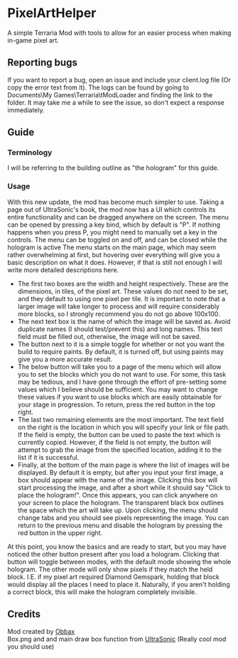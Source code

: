 # PixelArtHelper
A simple Terraria Mod with tools to allow for an easier process when making in-game pixel art.
## Reporting bugs
If you want to report a bug, open an issue and include your client.log file (Or copy the error text from it). 
The logs can be found by going to Documents\My Games\Terraria\tModLoader and finding the link to the folder.
It may take me a while to see the issue, so don't expect a response immediately.
## Guide
### Terminology
I will be referring to the building outline as "the hologram" for this guide.
### Usage
With this new update, the mod has become much simpler to use. Taking a page out of UltraSonic's book, the mod now has a UI which controls its entire functionality and can be dragged anywhere on the screen.
The menu can be opened by pressing a key bind, which by default is "P". If nothing happens when you press P, you might need to manually set a key in the controls. The menu can be toggled on and off, and can be closed while the hologram is active
The menu starts on the main page, which may seem rather overwhelming at first, but hovering over everything will give you a basic description on what it does. 
However, if that is still not enough I will write more detailed descriptions here.

* The first two boxes are the width and height respectively. These are the dimensions, in tiles, of the pixel art. These values do not need to be set, and they default to using one pixel per tile.
It is important to note that a larger image will take longer to process and will require considerably more blocks, so I strongly recommend you do not go above 100x100.
* The next text box is the name of which the image will be saved as. Avoid duplicate names (I should test/prevent this) and long names. This text field must be filled out, otherwise, the image will not be saved.
* The button next to it is a simple toggle for whether or not you want the build to require paints. By default, it is turned off, but using paints may give you a more accurate result.
* The below button will take you to a page of the menu which will allow you to set the blocks which you do not want to use. For some, this task may be tedious, and I have gone through the effort of pre-setting some values which I believe should be sufficient. You may want to change these values if you want to use blocks which are easily obtainable for your stage in progression. To return, press the red button in the top right.
* The last two remaining elements are the most important. The text field on the right is the location in which you will specify your link or file path. If the field is empty, the button can be used to paste the text which is currently copied. However, if the field is not empty, the button will attempt to grab the image from the specified location, adding it to the list if it is successful.
* Finally, at the bottom of the main page is where the list of images will be displayed. By default it is empty, but after you input your first image, a box should appear with the name of the image. Clicking this box will start processing the image, and after a short while it should say "Click to place the hologram!". Once this appears, you can click anywhere on your screen to place the hologram. The transparent black box outlines the space which the art will take up. Upon clicking, the menu should change tabs and you should see pixels representing the image. You can return to the previous menu and disable the hologram by pressing the red button in the upper right.

At this point, you know the basics and are ready to start, but you may have noticed the other button present after you load a hologram. Clicking that button will toggle between modes, with the default mode showing the whole hologram. The other mode will only show pixels if they match the held block. I.E. if my pixel art required Diamond Gemspark, holding that block would display all the places I need to place it. Naturally, if you aren't holding a correct block, this will make the hologram completely invisible.

## Credits
Mod created by [Obbax](https://github.com/Obbaxobax)\
Box.png and and main draw box function from [UltraSonic](https://github.com/OliHeamon/UltraSonic) (Really cool mod you should use)
